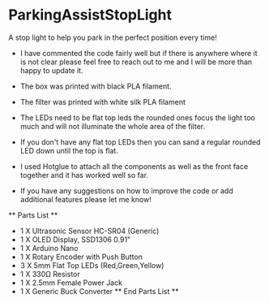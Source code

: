 # ParkingAssistStopLight
A stop light to help you park in the perfect position every time!

* I have commented the code fairly well but if there is anywhere where it is not clear please feel free to reach out to me and I will be more than happy to update it.

* The box was printed with black PLA filament.
* The filter was printed with white silk PLA filament
* The LEDs need to be flat top leds the rounded ones focus the light too much and will not illuminate the whole area of the filter.
* If you don't have any flat top LEDs then you can sand a regular rounded LED down until the top is flat.
* I used Hotglue to attach all the components as well as the front face together and it has worked well so far.
* If you have any suggestions on how to improve the code or add additional features please let me know!

** Parts List **
* 1 X Ultrasonic Sensor HC-SR04 (Generic)
* 1 X OLED Display, SSD1306 0.91"
* 1 X Arduino Nano
* 1 X Rotary Encoder with Push Button 
* 3 X 5mm Flat Top LEDs (Red,Green,Yellow)
* 1 X 330Ω Resistor
* 1 X 2.5mm Female Power Jack
* 1 X Generic Buck Converter
** End Parts List **
